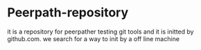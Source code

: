 # Peerpath-repository
it is a repository for peerpather testing git tools
and it is initted by github.com.
we search for a way to init by a off line machine
